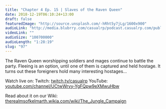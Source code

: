 ```yaml
---
title: "Chapter 4 Ep. 15 | Slaves of the Raven Queen"
date: 2018-12-19T06:10:24+13:00
draft: false
featuredImage: "http://source.unsplash.com/-hRht5y7jLg/1600x900"
audioLink: "http://media.blubrry.com/casualrp/podcast.casualrp.com/public/Chapter%204%20Ep.%2015%20_%20Slaves%20of%20the%20Raven%20Queen.mp3"
videoLink: ""
audioSize: "100700000"
audioLength: "1:28:19"
slug: "97"
---
```


The Raven Queen worshipping soldiers and mages continue to battle the party. Fleeing is an option, until one of them is captured and held hostage. It turns out these foreigners hold many interesting hostages...

Watch live on:
Twitch: [twitch.tv/casualrp](https://www.twitch.tv/casualrp)
YouTube: [youtube.com/channel/UCtwWrvy-YgFQpw9eXMwuHbw](https://www.youtube.com/channel/UCtwWrvy-YgFQpw9eXMwuHbw)

Read about it on our Wiki: [therealmsofkelmarth.wikia.com/wiki/The_Jungle_Campaign](http://therealmsofkelmarth.wikia.com/wiki/The_Jungle_Campaign)
